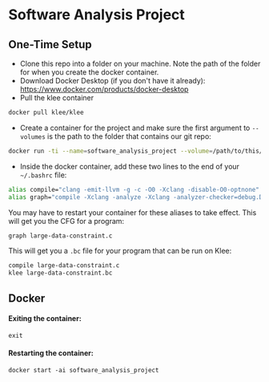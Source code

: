 # Software Analysis Project

## One-Time Setup
- Clone this repo into a folder on your machine.  Note the path of the folder for when you create the docker container.
- Download Docker Desktop (if you don't have it already): https://www.docker.com/products/docker-desktop
- Pull the klee container
```bash
docker pull klee/klee
```
- Create a container for the project and make sure the first argument to `--volumes` is the path to the folder that contains our git repo:
```bash
docker run -ti --name=software_analysis_project --volume=/path/to/this/git/repo/locally:/home/klee/shared --ulimit='stack=-1:-1' klee/klee
```
- Inside the docker container, add these two lines to the end of your `~/.bashrc` file:
```bash
alias compile="clang -emit-llvm -g -c -O0 -Xclang -disable-O0-optnone"
alias graph="compile -Xclang -analyze -Xclang -analyzer-checker=debug.DumpCFG"
```
You may have to restart your container for these aliases to take effect.
This will get you the CFG for a program:
```bash
graph large-data-constraint.c
```
This will get you a `.bc` file for your program that can be run on Klee:
```bash
compile large-data-constraint.c
klee large-data-constraint.bc
```

## Docker
#### Exiting the container:
`exit`

#### Restarting the container:
`docker start -ai software_analysis_project`
